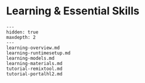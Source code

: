 # Learning & Essential Skills

```{toctree}
---
hidden: true
maxdepth: 2
---
learning-overview.md
learning-runtimesetup.md
learning-models.md
learning-materials.md
tutorial-remixtool.md
tutorial-portalhl2.md
```
